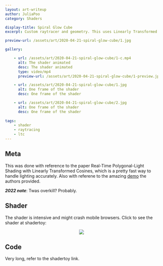 ```yaml
---
layout: art-writeup
author: JuliaPoo
category: Shaders

display-title: Spiral Glow Cube
excerpt: Custom raytracer and geometry. This uses Linearly Transformed Cosines for the lighting.

preview-url: /assets/art/2020-04-21-spiral-glow-cube/1.jpg

gallery:

    - url: /assets/art/2020-04-21-spiral-glow-cube/1-c.mp4
      alt: The shader animated
      desc: The shader animated
      type: video/mp4
      preview-url: /assets/art/2020-04-21-spiral-glow-cube/1-preview.jpg

    - url: /assets/art/2020-04-21-spiral-glow-cube/1.jpg
      alt: One frame of the shader
      desc: One frame of the shader

    - url: /assets/art/2020-04-21-spiral-glow-cube/2.jpg
      alt: One frame of the shader
      desc: One frame of the shader
        
tags:
    - shader
    - raytracing
    - ltc
---
```


## Meta

This was done with reference to the paper Real-Time Polygonal-Light Shading with Linearly Transformed Cosines, which is a pretty fast way to handle lighting accurately. Also with referene to the amazing [demo](https://blog.selfshadow.com/sandbox/ltc.html) the authors provided.

_**2022 note**_: Twas overkill? Probably.

## Shader

<!--
<center>
<iframe class="shader-container" frameborder="0" src="https://www.shadertoy.com/embed/tsjyDG?gui=true&t=10&paused=false&muted=false" allowfullscreen></iframe>
</center>
-->

The shader is intensive and might crash mobile browsers. Click to see the shader at shadertoy:

<center>
<a href="https://www.shadertoy.com/view/tsjyDG"><img src="https://www.shadertoy.com/media/shaders/tsjyDG.jpg"></a>
</center>


## Code

Very long, refer to the shadertoy link.